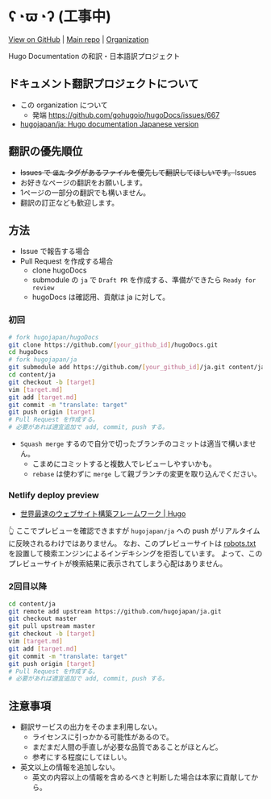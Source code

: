 # **ʕ◔ϖ◔ʔ (工事中)**

[View on GitHub](https://github.com/hugojapan/hugojapan.github.io) | [Main repo](https://github.com/hugojapan/hugoDocs) | [Organization](https://github.com/hugojapan)


Hugo Documentation の和訳・日本語訳プロジェクト



## ドキュメント翻訳プロジェクトについて

- この organization について
    - 発端 https://github.com/gohugoio/hugoDocs/issues/667
- [hugojapan/ja: Hugo documentation Japanese version](https://github.com/hugojapan/ja)



## 翻訳の優先順位

- ~~Issues で `優先` タグがあるファイルを優先して翻訳してほしいです。~~Issues
- お好きなページの翻訳をお願いします。
- 1ページの一部分の翻訳でも構いません。
- 翻訳の訂正なども歓迎します。



## 方法

- Issue で報告する場合
- Pull Request を作成する場合
    - clone hugoDocs
    - submodule の `ja` で `Draft PR` を作成する、準備ができたら `Ready for review`
    - hugoDocs は確認用、貢献は ja に対して。

### 初回

```sh
# fork hugojapan/hugoDocs
git clone https://github.com/[your_github_id]/hugoDocs.git
cd hugoDocs
# fork hugojapan/ja
git submodule add https://github.com/[your_github_id]/ja.git content/ja
cd content/ja
git checkout -b [target]
vim [target.md]
git add [target.md]
git commit -m "translate: target"
git push origin [target]
# Pull Request を作成する。
# 必要があれば適宜追加で add, commit, push する。
```

- `Squash merge` するので自分で切ったブランチのコミットは適当で構いません。
    - こまめにコミットすると複数人でレビューしやすいかも。
    - `rebase` は使わずに `merge` して親ブランチの変更を取り込んでください。

### Netlify deploy preview

- [世界最速のウェブサイト構築フレームワーク | Hugo](https://hugodocsja.netlify.com/)

👆 ここでプレビューを確認できますが `hugojapan/ja` への push がリアルタイムに反映されるわけではありません。
なお、このプレビューサイトは [robots.txt] を設置して検索エンジンによるインデキシングを拒否しています。
よって、このプレビューサイトが検索結果に表示されてしまう心配はありません。

### 2回目以降

```sh
cd content/ja
git remote add upstream https://github.com/hugojapan/ja.git
git checkout master
git pull upstream master
git checkout -b [target]
vim [target.md]
git add [target.md]
git commit -m "translate: target"
git push origin [target]
# Pull Request を作成する。
# 必要があれば適宜追加で add, commit, push する。
```



## 注意事項

- 翻訳サービスの出力をそのまま利用しない。
    - ライセンスに引っかかる可能性があるので。
    - まだまだ人間の手直しが必要な品質であることがほとんど。
    - 参考にする程度にしてほしい。
- 英文以上の情報を追加しない。
    - 英文の内容以上の情報を含めるべきと判断した場合は本家に貢献してから。



[robots.txt]: https://hugodocsja.netlify.com/robots.txt
